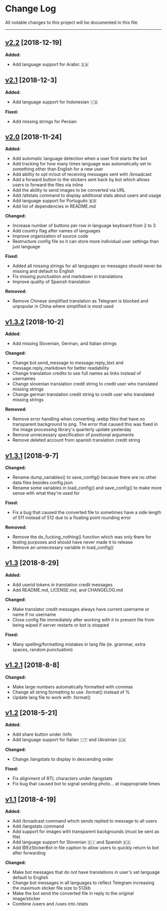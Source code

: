 # Change Log

All notable changes to this project will be documented in this file.

* * *

## [v2.2](https://github.com/fxuls/ez-sticker-bot/releases/tag/v2.2) [2018-12-19]

**Added:**
- Add language support for Arabic 🇸🇦

## [v2.1](https://github.com/fxuls/ez-sticker-bot/releases/tag/v2.1) [2018-12-3]

**Added:**
- Add language support for Indonesian 🇮🇩

**Fixed:**
- Add missing strings for Persian

## [v2.0](https://github.com/fxuls/ez-sticker-bot/releases/tag/v2.0) [2018-11-24]

**Added:**
- Add automatic language detection when a user first starts the bot
- Add tracking for how many times language was automatically set to something other than English for a new user
- Add ability to opt in/out of receiving messages sent with /broadcast
- Add a forward button to the stickers sent back by bot which allows users to forward the files via inline
- Add the ability to send images to be converted via URL
- Add /allstats command to display additional stats about users and usage
- Add language support for Português 🇧🇷
- Add list of dependencies in README.md

**Changed:**
- Increase number of buttons per row in language keyboard from 2 to 3
- Add country flag after names of languages
- Improve organization of source code
- Restructure config file so it can store more individual user settings than just language

**Fixed:**
- Added all missing strings for all languages so messages should never be missing and default to English
- Fix missing punctuation and markdown in translations
- Improve quality of Spanish translation

**Removed:**
- Remove Chinese simplified translation as Telegram is blocked and unpopular in China where simplified is most used

## [v1.3.2](https://github.com/fxuls/ez-sticker-bot/releases/tag/v1.3.2) [2018-10-2]

**Added:**
- Add missing Slovenian, German, and Italian strings

**Changed:**
- Change bot.send_message to message.reply_text and message.reply_markdown for better readability
- Change translation credits to use full names as links instead of usernames
- Change slovenian translation credit string to credit user who translated missing strings
- Change german translation credit string to credit user who translated missing strings

**Removed:**
- Remove error handling when converting .webp files that have no transparent background to png. The error that caused this was fixed in the image processing library's quarterly update yesterday
- Remove unnecessary specification of positional arguments
- Remove deleted account from spanish translation credit string

## [v1.3.1](https://github.com/fxuls/ez-sticker-bot/releases/tag/v1.3.1) [2018-9-7]

**Changed:**
- Rename dump_variables() to save_config() because there are no other data files besides config.json
- Rename some variables in load_config() and save_config() to make more sense with what they're used for

**Fixed:**
- Fix a bug that caused the converted file to sometimes have a side length of 511 instead of 512 due to a floating point rounding error

**Removed:**
- Remove the do_fucking_nothing() function which was only there for testing purposes and should have never made it to release
- Remove an unnecessary variable in load_config()


## [v1.3](https://github.com/fxuls/ez-sticker-bot/releases/tag/v1.3) [2018-8-29]

**Added:**
- Add userid tokens in translation credit messages
- Add README.md, LICENSE.md, and CHANGELOG.md

**Changed:**
- Make translator credit messages always have current username or name if no username
- Close config file immediately after working with it to prevent file from being wiped if server restarts or bot is stopped

**Fixed:**
- Many spelling/formatting mistakes in lang file (ie. grammar, extra spaces, random punctuation)


## [v1.2.1](https://github.com/fxuls/ez-sticker-bot/commit/f36d10cceb8e54287da7b247db24997ac2249543) [2018-8-8]

**Changed:**
- Make large numbers automatically formatted with commas
- Change all string formatting to use .format() instead of %
- Update lang file to work with .format()


## [v1.2](https://github.com/fxuls/ez-sticker-bot/commit/5536afe1d79c816b6105d0f28f03a00ac63f138d) [2018-5-21]

**Added:**
- Add share button under /info
- Add language support for Italian 🇮🇹 and Ukrainian 🇺🇦

**Changed:**
- Change /langstats to display in descending order

**Fixed:**
- Fix alignment of RTL characters under /langstats
- Fix bug that caused bot to signal sending photo... at inappropriate times


## [v1.1](https://github.com/fxuls/ez-sticker-bot/commit/54df5c31a6ef4e7d1d33eb23829500fc77bc8491) [2018-4-19]

**Added:**
- Add /broadcast command which sends replied to message to all users
- Add /langstats command
- Add support for images with transparent backgrounds (must be sent as file)
- Add language support for Slovenian 🇸🇮 and Spanish 🇪🇸
- Add @EzStickerBot in file caption to allow users to quickly return to bot after forwarding

**Changed:**
- Make bot messages that do not have translations in user's set language default to English
- Change bot messages in all languages to reflect Telegram increasing the maximum sticker file size to 512kb
- Make the bot send the converted file in reply to the original image/sticker
- Combine /users and /uses into /stats
